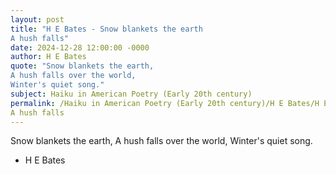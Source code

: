 ```yaml
---
layout: post
title: "H E Bates - Snow blankets the earth
A hush falls"
date: 2024-12-28 12:00:00 -0000
author: H E Bates
quote: "Snow blankets the earth,
A hush falls over the world,
Winter's quiet song."
subject: Haiku in American Poetry (Early 20th century)
permalink: /Haiku in American Poetry (Early 20th century)/H E Bates/H E Bates - Snow blankets the earth
A hush falls
---
```


Snow blankets the earth,
A hush falls over the world,
Winter's quiet song.

- H E Bates
